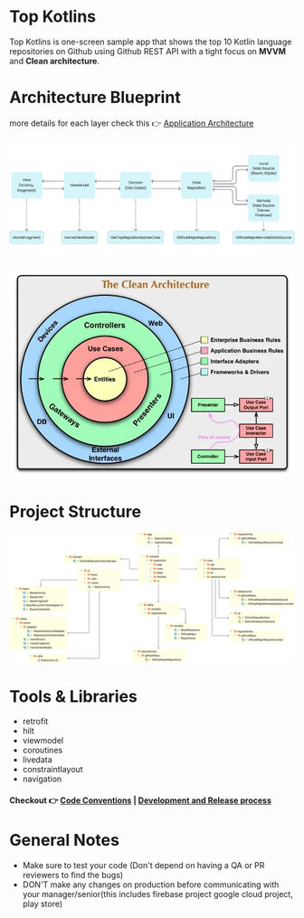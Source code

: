 # **Top Kotlins**

Top Kotlins is one-screen sample app that shows the top 10 Kotlin language repositories on Github using Github REST API with a tight focus on **MVVM** and **Clean architecture**.

# **Architecture Blueprint**
more details for each layer check this 👉 [Application Architecture](docs/ApplicationArchitecture.md)

<p align="center">
  <img src="/docs/images/MVVM.png">
</p>

<p align="center">
  <img src="/docs/images/CleanArchitecture.jpg">
</p>

# **Project Structure**

<p align="center">
  <img src="/docs/images/ProjectStructure.png">
</p>

# **Tools & Libraries**

- retrofit
- hilt
- viewmodel
- coroutines
- livedata
- constraintlayout
- navigation

#### Checkout 👉 [Code Conventions](docs/CodeConventions.md) | [Development and Release process](docs/DevelopmentReleaseProcess.md)

# **General Notes**
- Make sure to test your code (Don't depend on having a QA or PR reviewers to find the bugs)
- DON'T make any changes on production before communicating with your manager/senior(this includes firebase project google cloud project, play store)
